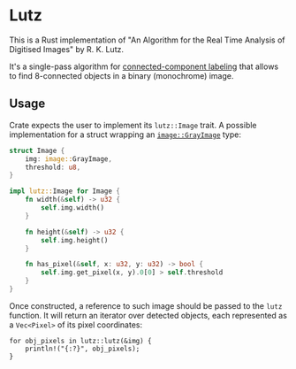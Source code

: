 # Lutz

This is a Rust implementation of "An Algorithm for the Real Time Analysis of Digitised Images" by R. K. Lutz.

It's a single-pass algorithm for [connected-component labeling](https://en.wikipedia.org/wiki/Connected-component_labeling) that allows to find 8-connected objects in a binary (monochrome) image.

## Usage

Crate expects the user to implement its `lutz::Image` trait. A possible implementation for a struct wrapping an [`image::GrayImage`](https://docs.rs/image/0.23.14/image/type.GrayImage.html) type:

```rust
struct Image {
    img: image::GrayImage,
    threshold: u8,
}

impl lutz::Image for Image {
    fn width(&self) -> u32 {
        self.img.width()
    }

    fn height(&self) -> u32 {
        self.img.height()
    }

    fn has_pixel(&self, x: u32, y: u32) -> bool {
        self.img.get_pixel(x, y).0[0] > self.threshold
    }
}
```

Once constructed, a reference to such image should be passed to the `lutz` function. It will return an iterator over detected objects, each represented as a `Vec<Pixel>` of its pixel coordinates:

```rust,ignore
for obj_pixels in lutz::lutz(&img) {
    println!("{:?}", obj_pixels);
}
```
